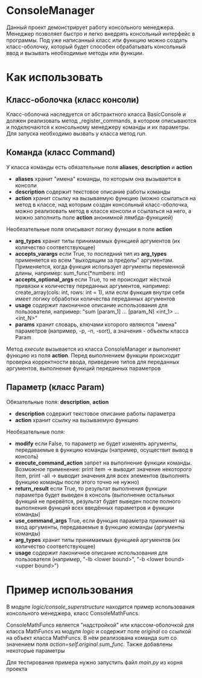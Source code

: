 # ConsoleManager
Данный проект демонстрирует работу консольного менеджера. 
Менеджер позволяет быстро и легко внедрять консольный интерфейс в программы.
Под уже написанный класс или функцию можно создать класс-оболочку, который будет способен обрабатывать консольный ввод и вызывать необходимые методы или функции.

# Как использовать
## Класс-оболочка (класс консоли)
Класс-оболочка наследуется от абстрактного класса BasicConsole и должен реализовать метод _register_commands, в котором описываются и подключаются к консольному менеджеру команды и их параметры.
Для запуска необходимо вызвать у класса метод *run*.
## Команда (класс Command)
У класса команды есть обязательные поля **aliases**, **description** и **action**
- **aliases** хранит "имена" команды, по которым она вызывается в консоли
- **description** содержит текстовое описание работы команды
- **action** хранит ссылку на вызываемую функцию (можно ссылаться на метод в классе, над которым создан консольный класс-оболочка, можно реализовать метод в классе консоли и ссылаться на него, а можно заполнить поле **action** анонимной лямбда-функцией)

Необязательные поля описывают логику функции в поле **action**
- **arg_types** хранит типы принимаемых функцией аргументов (их количество соответствующее)
- **accepts_varargs** если True, то последний тип из **arg_types** применяется ко всем "выходящим за пределы" аргументам. Применяется, когда функция использует аргументы переменной длины, например: sum_func(*numbers: int)
- **accepts_optional_args** если True, то не происходит жёсткой привязки к количеству переданных аргументов, например: create_array(cols: int, rows: int = 1), или если функция внутри себя имеет логику обработки количества переданных аргументов
- **usage** содержит лаконичное описание использования для пользователя, например: "sum \[param_1] ... \[param_N] \<int_1> ... \<int_N>"
- **params** хранит словарь, ключами которого являются "имена" параметров (например, -p, -n, -sort), а значения - объекты класса Param

Метод *execute* вызывается из класса ConsoleManager и выполняет функцию из поля **action**. Перед выполнением функции происходит проверка корректности ввода, приведение типов для переданных аргументов, выполнение функций переданных параметров
## Параметр (класс Param)
Обязательные поля: **description**, **action**
- **description** содержит текстовое описание работы параметра
- **action** хранит ссылку на вызываемую функцию

Необязательные поля:
- **modify** если False, то параметр не будет изменять аргументы, передаваемые в функцию команды (например, осуществит вывод в консоль)
- **execute_command_action** запрет на выполнение функции команды. Возможное применение: print item -> выводит значение некоторого item, print -all -> выводит значения для всех элементов (выполнять функцию команды после этого точно не нужно)
- **return_result** если True, то результат выполнения функции параметра будет выведен в консоль (выполнение остальных функций не прервётся, результат будет выведен после полного выполнения функций всех введённых параметров и функции команды)
- **use_command_args** True, если функция параметра принимает на вход аргументы, передаваемые в функцию команды (аргументы команды)
- **arg_types** хранит типы принимаемых функцией аргументов (их количество соответствующее)
- **usage** содержит лаконичное описание использования для пользователя (например, "-lb \<lower bound>", "-b \<lower bound> \<upper bound>")

# Пример использования
В модуле *logic/console_superstructure* находится пример использования консольного менеджера, класс ConsoleMathFuncs.

ConsoleMathFuncs является "надстройкой" или классом-оболочкой для класса MathFuncs из модуля *logic* и содержит поле *original* со ссылкой на объект класса MathFuncs. В нём реализована команда *sum* со значением поля *action=self.original.sum_func*. Также добавлены некоторые параметры

Для тестирования примера нужно запустить файл *main.py* из корня проекта